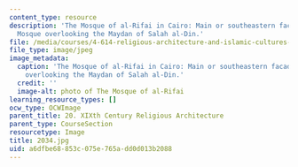 ```yaml
---
content_type: resource
description: 'The Mosque of al-Rifai in Cairo: Main or southeastern facade of the
  Mosque overlooking the Maydan of Salah al-Din.'
file: /media/courses/4-614-religious-architecture-and-islamic-cultures-fall-2002/a6dfbe68853c075e765add0d013b2088_2034.jpg
file_type: image/jpeg
image_metadata:
  caption: 'The Mosque of al-Rifai in Cairo: Main or southeastern facade of the Mosque
    overlooking the Maydan of Salah al-Din.'
  credit: ''
  image-alt: photo of The Mosque of al-Rifai
learning_resource_types: []
ocw_type: OCWImage
parent_title: 20. XIXth Century Religious Architecture
parent_type: CourseSection
resourcetype: Image
title: 2034.jpg
uid: a6dfbe68-853c-075e-765a-dd0d013b2088
---
```

